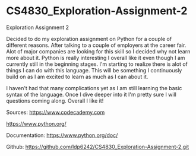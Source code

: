 CS4830_Exploration-Assignment-2
===============================

Exploration Assignment 2

Decided to do my exploration assignment on Python for a couple of different reasons. After talking to a couple of employers at the career fair. Alot of major companies are looking for this skill so I decided why not learn more about it.  Python is really interesting I overall like it even though I am currently still in the beginning stages. I'm starting to realize there is alot of things I can do with this language. This will be something I continuously build on as I am excited to learn as much as I can about it.

I haven't had that many complications yet as I am still learning the basic syntax of the language.  Once I dive deeper into it I'm pretty sure I will questions coming along. Overall I like it!

Sources:
https://www.codecademy.com

https://www.python.org/

Documentation:
https://www.python.org/doc/

Github: 
https://github.com/ldp6242/CS4830_Exploration-Assignment-2.git
